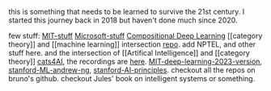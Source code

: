 this is something that needs to be learned to survive the 21st century. I started this journey back in 2018 but haven't done much since 2020.

few stuff: [MIT-stuff](https://twitter.com/akshay_pachaar/status/1663885564687556611?s=20) [Microsoft-stuff](https://twitter.com/dr_cintas/status/1665721683968245760?s=20) [Compositional Deep Learning](https://github.com/bgavran/Compositional_Deep_Learning) [[category theory]] and [[machine learning]] intersection [repo](https://github.com/bgavran/Category_Theory_Machine_Learning). add NPTEL, and other stuff here. and the intersection of [[Artifical Intelligence]] and [[category theory]] [cats4AI](https://cats.for.ai), the recordings are [here](https://youtube.com/playlist?list=PLSdFiFTAI4sQ0Rg4BIZcNnU-45I9DI-VB). [MIT-deep-learning-2023-version](https://www.youtube.com/playlist?list=PLtBw6njQRU-rwp5__7C0oIVt26ZgjG9NI), [stanford-ML-andrew-ng](https://www.youtube.com/playlist?list=PLoROMvodv4rMiGQp3WXShtMGgzqpfVfbU), [stanford-AI-principles](https://www.youtube.com/playlist?list=PLoROMvodv4rO1NB9TD4iUZ3qghGEGtqNX). checkout all the repos on bruno's github. checkout Jules' book on intelligent systems or something.